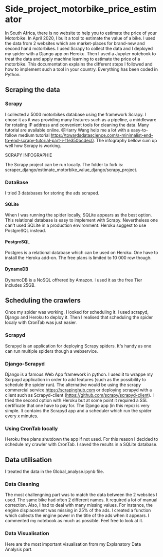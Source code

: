 # Side_project_motorbike_price_estimator

In South Africa, there is no website to help you to estimate the price of your Motorbike. In April 2020, I built a tool to estimate the value of a bike. I used the data from 2 websites which are market-places for brand-new and second hand motorbikes. I used Scrapy to collect the data and I deployed my spider with a Django app on Heroku. Then I used a Jupyter notebook to treat the data and apply machine learning to estimate the price of a motorbike. This documentation explains the different steps I followed and how to implement such a tool in your country. Everything has been coded in Python.

## Scraping the data
### Scrapy

I collected a 5000 motorbikes database using the framework Scrapy. I chose it as it was providing many features such as a pipeline, a middleware for rotating IP address and convenient tools for cleaning the data.
Many tutorial are available online. @Harry Wang help me a lot with a easy-to-follow medium tutorial https://towardsdatascience.com/a-minimalist-end-to-end-scrapy-tutorial-part-i-11e350bcdec0. 
The infography bellow sum up well how Scrapy is working. 

SCRAPY INFOGRAPHIE


The Scrapy project can be run locally. The folder to fork is: scraper_django/estimate_motorbike_value_django/scrapy_project. 

### DataBase
I tried 3 databases for storing the ads scraped.
#### SQLite
When I was running the spider locally, SQLite appears as the best option. This relational database is easy to implement with Scrapy. Nevertheless one can't used SQLite in a production environment. Heroku suggest to use PostgreSQL instead.

#### PostgreSQL
Postgres is a relational database which can be used on Heroku. One have to install the Heroku add-on. The free plans is limited to 10 000 row though.

#### DynamoDB
DynamoDB is a NoSQL offrered by Amazon. I used it as the free Tier includes 25GB.

## Scheduling the crawlers
Once my spider was working, I looked for scheduling it. I used scrapyd, Django and Heroku to deploy it. Then I realised that scheduling the spider localy with CronTab was just easier.
### Scrapyd
Scrapyd is an application for deploying Scrapy spiders. It's handy as one can run multiple spiders though a webservice. 

### Django-Scrapyd
Django is a famous Web App framework in python. I used it to wrappe my Scrpayd application in order to add features (such as the possibility to schedule the spider run). The alternative would be using the scrapy commercial service https://scrapinghub.com or deploying scrapyd with a client such as Scrapyd-client (https://github.com/scrapy/scrapyd-client). I tried the second option with Heroku but at some point it required a SSL certificate that one have to pay for.
The Django app (in this repo) is very simple. It contains the Scrapyd app and a scheduler which run the spider every x minutes.

### Using CronTab locally
Heroku free plans shutdown the app if not used. For this reason I decided to schedule my crawler with CronTab. I saved the results in a SQLite database. 

## Data utilisation
I treated the data in the Global_analyse.ipynb file.

### Data Cleaning
The most challengning part was to match the data between the 2 websites I used. The same bike had often 2 different names. It required a lot of manual correction. Also, I had to deal with many missing values. For instance, the engine displacement was missing in 25% of the ads. I created a function which collects the engine power in the title of the ads when it appears. I commented my notebook as much as possible. Feel free to look at it.

### Data Visualisation
Here are the most important visualisation from my Explanatory Data Analysis part.






